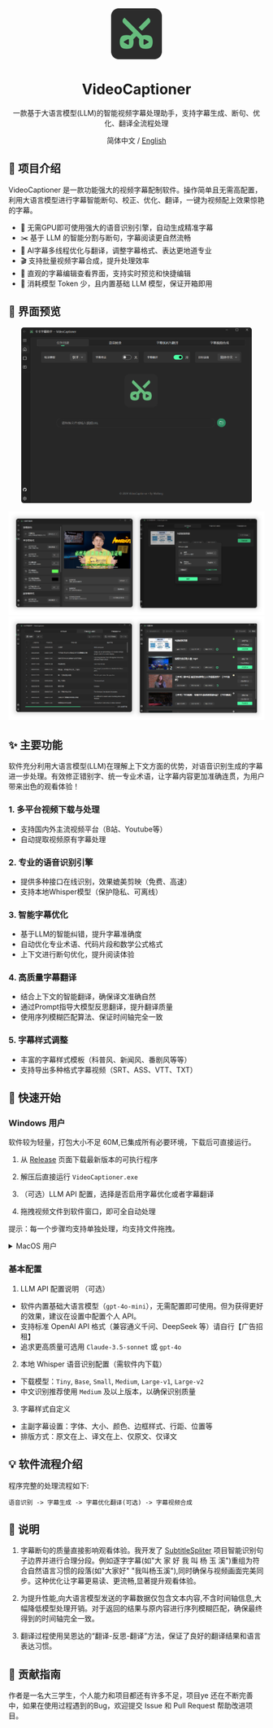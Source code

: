 <div align="center">
  <img src="./docs/images/logo.png"alt="VideoCaptioner Logo" width="100">
  <h1>VideoCaptioner</h1>
  <p>一款基于大语言模型(LLM)的智能视频字幕处理助手，支持字幕生成、断句、优化、翻译全流程处理</p>

  简体中文 / [English](./docs/README_EN.md)
</div>

## 📖 项目介绍

VideoCaptioner 是一款功能强大的视频字幕配制软件。操作简单且无需高配置，利用大语言模型进行字幕智能断句、校正、优化、翻译，一键为视频配上效果惊艳的字幕。

- 🎯 无需GPU即可使用强大的语音识别引擎，自动生成精准字幕
- ✂️ 基于 LLM 的智能分割与断句，字幕阅读更自然流畅
- 🔄 AI字幕多线程优化与翻译，调整字幕格式、表达更地道专业
- 🎬 支持批量视频字幕合成，提升处理效率
- 📝 直观的字幕编辑查看界面，支持实时预览和快捷编辑
- 🤖 消耗模型 Token 少，且内置基础 LLM 模型，保证开箱即用

## 📸 界面预览

<div align="center">
  <img src="./docs/images/main.png" alt="软件界面预览" width="90%" style="border-radius: 5px;">
</div>

![页面预览](./docs/images/preview1.png)
![页面预览](./docs/images/preview2.png)

## ✨ 主要功能

软件充分利用大语言模型(LLM)在理解上下文方面的优势，对语音识别生成的字幕进一步处理。有效修正错别字、统一专业术语，让字幕内容更加准确连贯，为用户带来出色的观看体验！

### 1. 多平台视频下载与处理
- 支持国内外主流视频平台（B站、Youtube等）
- 自动提取视频原有字幕处理

### 2. 专业的语音识别引擎
- 提供多种接口在线识别，效果媲美剪映（免费、高速）
- 支持本地Whisper模型（保护隐私、可离线）

### 3. 智能字幕优化
- 基于LLM的智能纠错，提升字幕准确度
- 自动优化专业术语、代码片段和数学公式格式
- 上下文进行断句优化，提升阅读体验

### 4. 高质量字幕翻译
- 结合上下文的智能翻译，确保译文准确自然
- 通过Prompt指导大模型反思翻译，提升翻译质量
- 使用序列模糊匹配算法、保证时间轴完全一致

### 5. 字幕样式调整
- 丰富的字幕样式模板（科普风、新闻风、番剧风等等）
- 支持导出多种格式字幕视频（SRT、ASS、VTT、TXT）

## 🚀 快速开始

### Windows 用户

软件较为轻量，打包大小不足 60M,已集成所有必要环境，下载后可直接运行。

1. 从 [Release](https://github.com/WEIFENG2333/VideoCaptioner/releases) 页面下载最新版本的可执行程序

2. 解压后直接运行 `VideoCaptioner.exe`

3. （可选）LLM API 配置，选择是否启用字幕优化或者字幕翻译

4. 拖拽视频文件到软件窗口，即可全自动处理

提示：每一个步骤均支持单独处理，均支持文件拖拽。

<details>
<summary>MacOS 用户</summary>

由于本人缺少 Mac，所以没法测试和打包，暂无法提供 MacOS 的可执行程序。

Mac 用户请自行使用下载源码和安装 python 依赖运行。

1. 安装 ffmpeg
```bash
brew install ffmpeg
```

2. 克隆项目
```bash
git clone https://github.com/WEIFENG2333/VideoCaptioner.git
```

3. 安装依赖
```bash
pip install -r requirements.txt
```

4. 运行程序
```bash
python main.py
```
</details>

### 基本配置

1. LLM API 配置说明 （可选）

- 软件内置基础大语言模型（`gpt-4o-mini`），无需配置即可使用。但为获得更好的效果，建议在设置中配置个人 API。
- 支持标准 OpenAI API 格式（兼容通义千问、DeepSeek 等）请自行【广告招租】
- 追求更高质量可选用 `Claude-3.5-sonnet` 或 `gpt-4o`

2. 本地 Whisper 语音识别配置（需软件内下载）

- 下载模型：`Tiny`, `Base`, `Small`, `Medium`, `Large-v1`, `Large-v2` 
- 中文识别推荐使用 `Medium` 及以上版本，以确保识别质量

3. 字幕样式自定义

- 主副字幕设置：字体、大小、颜色、边框样式、行距、位置等
- 排版方式：原文在上、译文在上、仅原文、仅译文


## 💡 软件流程介绍

程序完整的处理流程如下:
```
语音识别 -> 字幕生成 -> 字幕优化翻译(可选) -> 字幕视频合成
```


## 📝 说明

1. 字幕断句的质量直接影响观看体验。我开发了 [SubtitleSpliter](https://github.com/WEIFENG2333/SubtitleSpliter) 项目智能识别句子边界并进行合理分段。例如逐字字幕(如"大 家 好 我 叫 杨 玉 溪")重组为符合自然语言习惯的段落(如"大家好" "我叫杨玉溪"),同时确保与视频画面完美同步。这种优化让字幕更易读、更流畅,显著提升观看体验。

2. 为提升性能,向大语言模型发送的字幕数据仅包含文本内容,不含时间轴信息,大幅降低模型处理开销。对于返回的结果与原内容进行序列模糊匹配，确保最终得到的时间轴完全一致。

3. 翻译过程使用吴恩达的“翻译-反思-翻译”方法，保证了良好的翻译结果和语言表达习惯。

## 🤝 贡献指南

作者是一名大三学生，个人能力和项目都还有许多不足，项目ye 还在不断完善中，如果在使用过程遇到的Bug，欢迎提交 Issue 和 Pull Request 帮助改进项目。